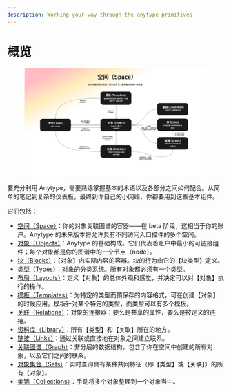 ```yaml
---
description: Working your way through the anytype primitives
---
```


# 概览

<figure><img src="../../.gitbook/assets/Anytype Primitives - Frame 2-2 - zh-cn.jpg" alt=""><figcaption></figcaption></figure>

要充分利用 Anytype，需要熟练掌握基本的术语以及各部分之间如何配合。从简单的笔记到复杂的仪表板，最终到你自己的小网络，你都要用到这些基本组件。

它们包括：

* [空间（Space）](../basics/space.md "mention")：你的对象关联图谱的容器——在 beta 阶段，这相当于你的账户。Anytype 的未来版本将允许具有不同访问入口控件的多个空间。
* [对象（Objects）](../basics/object-editor/ "mention")：Anytype 的基础构成。它们代表着账户中最小的可链接组件；每个对象都是你的图谱中的一个节点（node）。
* [块（Blocks）](../basics/object-editor/blocks.md "mention")：【对象】内实际内容的容器。块的行为由它的【块类型】定义。
* [类型（Types）](../basics/types/ "mention")：对象的分类系统。所有对象都必须有一个类型。
* [布局（Layouts）](../basics/types/layouts.md "mention")：定义【对象】的总体外观和感觉，并决定可以对【对象】执行的操作。
* [模板（Templates）](../basics/types/templates/ "mention")：为特定的类型而预保存的内容格式，可在创建【对象】的时候应用。模板针对某个特定的类型，而类型可以有多个模板。
* [关联（Relations）](../basics/relations/ "mention")：对象的连接器；要么是共享的属性，要么是被定义的链接。
* [资料库（Library）](../basics/anytype-library/ "mention")：所有【类型】和【关联】所在的地方。
* [链接（Links）](../anytype-basics/object-editor/linking-objects.md "mention")：通过关联或直接地在对象之间建立联系。
* [关联图谱（Graph）](../basics/graph.md "mention")：非分层的数据结构，包含了你在空间中创建的所有对象，以及它们之间的联系。
* [对象集合（Sets）](../basics/sets/ "mention")：实时查询具有某种共同特征（即【类型】或【关联】）的所有【对象】。
* [集锦（Collections）](../basics/collections.md "mention")：手动将多个对象整理到一个对象当中。&#x20;
